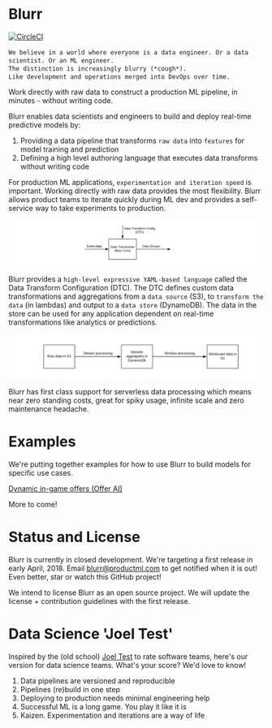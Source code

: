 # Blurr

[![CircleCI](https://circleci.com/gh/productml/blurr/tree/master.svg?style=svg)](https://circleci.com/gh/productml/blurr/tree/master)

```
We believe in a world where everyone is a data engineer. Or a data scientist. Or an ML engineer.
The distinction is increasingly blurry (*cough*).
Like development and operations merged into DevOps over time.
```

Work directly with raw data to construct a production ML pipeline, in minutes - without writing code.

Blurr enables data scientists and engineers to build and deploy real-time predictive models by:

1. Providing a data pipeline that transforms `raw data` into `features` for model training and prediction
2. Defining a high level authoring language that executes data transforms without writing code

For production ML applications, `experimentation and iteration speed` is important. Working directly with raw data provides the most flexibility. Blurr allows product teams to iterate quickly during ML dev and provides a self-service way to take experiments to production.

![Data Transformer](examples/offer-ai/images/data-transformer.png)

Blurr provides a `high-level expressive YAML-based language` called the Data Transform Configuration (DTC). The DTC defines custom data transformations and aggregations from a `data source` (S3), to `transform the data` (in lambdas) and output to a `data store` (DynamoDB). The data in the store can be used for any application dependent on real-time transformations like analytics or predictions.

![2steps](examples/offer-ai/images/2steps.png)

Blurr has first class support for serverless data processing which means near zero standing costs, great for spiky usage, infinite scale and zero maintenance headache.

# Examples

We're putting together examples for how to use Blurr to build models for specific use cases.

[Dynamic in-game offers (Offer AI)](examples/offer-ai/offer-ai-walkthrough.md)

More to come!

# Status and License

Blurr is currently in closed development. We're targeting a first release in early April, 2018. Email blurr@productml.com to get notified when it is out! Even better, star or watch this GitHub project!

We intend to license Blurr as an open source project. We will update the license + contribution guidelines with the first release.

# Data Science 'Joel Test'

Inspired by the (old school) [Joel Test](https://www.joelonsoftware.com/2000/08/09/the-joel-test-12-steps-to-better-code/) to rate software teams, here's our version for data science teams. What's your score? We'd love to know!

1. Data pipelines are versioned and reproducible
2. Pipelines (re)build in one step
3. Deploying to production needs minimal engineering help
4. Successful ML is a long game. You play it like it is
5. Kaizen. Experimentation and iterations are a way of life
